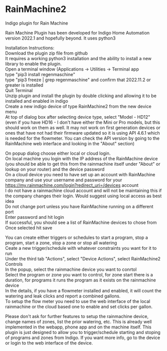 # RainMachine2
Indigo plugin for Rain Machine

Rain Machine Plugin has been developed for Indigo Home Automation version 2022.1 and hopefully beyond. It uses python3<br>

Installation Instructions:<br>
Download the plugin zip file from github<br>
It requires a working python3 installation and the ability to install a new library to enable the plugin.<br>
Open a terminal window (Applications -> Utilities -> Terminal app<br>
type "pip3 install regenmaschine"<br>
type "pip3 freeze | grep regenmaschine" and confirm that 2022.11.2 or greater is installed<br>
Quit Terminal<br>
Unzip plugin and install the plugin by double clicking and allowing it to be installed and enabled in indigo<br>
Create a new indigo device of type RainMachine2 from the new device menu<br>
At top of dialog box after selecting device type, select "Model - HD12" (even if you have HD16 - I don't have either the Mini or Pro models, but this should work on them as well. It may not work on first generation devices or ones that have not had their firmware updated so it is using API 4.6.1 which is needed for the flowmeter. You can check the API version by going to the RainMachine web interface and looking in the "About" section)<br>

On popup dialog choose either local or cloud login.<br>
On local machine you login with the IP address of the RainMachine device (you should be able to get this from the rainmachine itself under "About" or lookup on your router) and the device password<br>
On a cloud device you need to have set up an account with RainMachine company and use your username and password for your https://my.rainmachine.com/login?redirect_uri=/devices account<br>
I do not have a rainmachine cloud account and will not be maintaining this if the company changes their login. Would suggest using local access as best idea<br>
Do not change port unless you have RainMachine running on a different port<br>
Enter password and hit login<br>
If successful, you should see a list of RainMachine devices to chose from<br>
Once selected hit save<br>

You can create either triggers or schedules to start a program, stop a program, start a zone, stop a zone or stop all watering<br>
Ceate a new trigger/schedule with whatever constraints you want for it to run<br>
Under the third tab "Actions", select "Device Actions", select RainMachine2 Controls<br>
In the popup, select the rainmachine device you want to conrtol<br>
Select the program or zone you want to control, for zone start there is a duration, for programs it runs the program as it exists on the rainmachine device<br>
In the details, if you have a flowmeter installed and enabled, it will count the watering and leak clicks and report a combined gallons.<br>
To setup the flow meter you need to use the web interface of the local rainmachine or the cloud based one to enable and set clicks per gallon.<br>

Please don't ask for further features to setup the rainmachine device, change names of zones, list the prior watering, etc. This is already well implemented in the webapp, phone app and on the machine itself. This plugin is just designed to allow you to trigger/schedule starting and stoping of programs and zones from Indigo. If you want more info, go to the device or login to the web interface of the device.<br>



